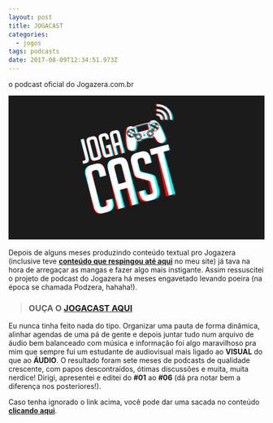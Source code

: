 ```yaml
---
layout: post
title: JOGACAST
categories:
  - jogos
tags: podcasts
date: 2017-08-09T12:34:51.973Z
---
```

o podcast oficial do Jogazera.com.br

![](/images/uploads/1_ioyfsicuc-kzzmvtj_ovua.png)

Depois de alguns meses produzindo conteúdo textual pro Jogazera (inclusive teve **[conteúdo que respingou até aqui](https://macalango.com/game-design-comportamental-4a0cf36e1b76)** no meu site) já tava na hora de arregaçar as mangas e fazer algo mais instigante. Assim ressuscitei o projeto de podcast do Jogazera há meses engavetado levando poeira (na época se chamada Podzera, hahaha!).

> ### OUÇA O [JOGACAST AQUI](http://jogazera.com.br/tag/jogacast/page/2/)

Eu nunca tinha feito nada do tipo. Organizar uma pauta de forma dinâmica, alinhar agendas de uma pá de gente e depois juntar tudo num arquivo de áudio bem balanceado com música e informação foi algo maravilhoso pra mim que sempre fui um estudante de audiovisual mais ligado ao **VISUAL** do que ao **ÁUDIO**. O resultado foram sete meses de podcasts de qualidade crescente, com papos descontraídos, ótimas discussões e muita, muita nerdice! Dirigi, apresentei e editei do **\#01** ao **\#06** (dá pra notar bem a diferença nos posteriores!).

Caso tenha ignorado o link acima, você pode dar uma sacada no conteúdo **[clicando aqui](http://jogazera.com.br/tag/jogacast/page/2/)**.